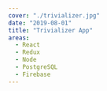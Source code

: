 ```yaml
---
cover: "./trivializer.jpg"
date: "2019-08-01"
title: "Trivializer App"
areas:
  - React
  - Redux
  - Node
  - PostgreSQL
  - Firebase
---
```

